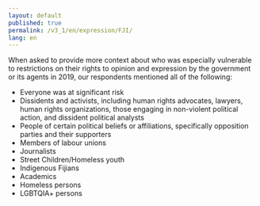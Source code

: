 ```yaml
---
layout: default
published: true
permalink: /v3_1/en/expression/FJI/
lang: en
---
```

When asked to provide more context about who was especially vulnerable to restrictions on their rights to opinion and expression by the government or its agents in 2019, our respondents mentioned all of the following:  

- Everyone was at significant risk 
- Dissidents and activists, including human rights advocates, lawyers, human rights organizations, those engaging in non-violent political action, and dissident political analysts 
- People of certain political beliefs or affiliations, specifically opposition parties and their supporters 
- Members of labour unions 
- Journalists 
- Street Children/Homeless youth 
- Indigenous Fijians 
- Academics 
- Homeless persons 
- LGBTQIA+ persons
 